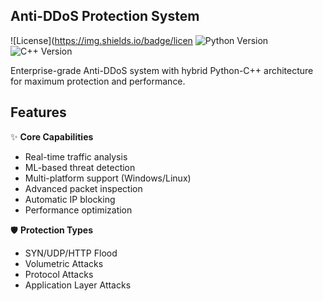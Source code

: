 ## Anti-DDoS Protection System

![License](https://img.shields.io/badge/licen
![Python Version](https://img.shields.io/badge/python-3.8%2B-blue)
![C++ Version](https://img.shields.io/badge/C%2B%2B-17-blue)

Enterprise-grade Anti-DDoS system with hybrid Python-C++ architecture for maximum protection and performance.

## Features

✨ **Core Capabilities**
- Real-time traffic analysis
- ML-based threat detection
- Multi-platform support (Windows/Linux)
- Advanced packet inspection
- Automatic IP blocking
- Performance optimization

🛡️ **Protection Types**
- SYN/UDP/HTTP Flood
- Volumetric Attacks
- Protocol Attacks
- Application Layer Attacks

